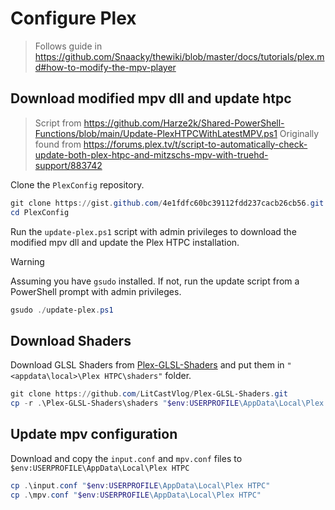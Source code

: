 # Configure Plex

<!--start-->
> Follows guide in <https://github.com/Snaacky/thewiki/blob/master/docs/tutorials/plex.md#how-to-modify-the-mpv-player>

## Download modified mpv dll and update htpc

> Script from <https://github.com/Harze2k/Shared-PowerShell-Functions/blob/main/Update-PlexHTPCWithLatestMPV.ps1>
> Originally found from <https://forums.plex.tv/t/script-to-automatically-check-update-both-plex-htpc-and-mitzschs-mpv-with-truehd-support/883742>

Clone the `PlexConfig` repository.

```powershell
git clone https://gist.github.com/4e1fdfc60bc39112fdd237cacb26cb56.git "PlexConfig"
cd PlexConfig
```

Run the `update-plex.ps1` script with admin privileges to download the modified mpv dll and update the Plex HTPC installation.

> [!warning]
> Assuming you have `gsudo` installed. If not, run the update script from a PowerShell prompt with admin privileges.

```powershell
gsudo ./update-plex.ps1
```

## Download Shaders

Download GLSL Shaders from [Plex-GLSL-Shaders](https://github.com/LitCastVlog/Plex-GLSL-Shaders) and put them in `"<appdata\local>\Plex HTPC\shaders"` folder.

```powershell
git clone https://github.com/LitCastVlog/Plex-GLSL-Shaders.git
cp -r .\Plex-GLSL-Shaders\shaders "$env:USERPROFILE\AppData\Local\Plex HTPC"
```

## Update mpv configuration

Download and copy the `input.conf` and `mpv.conf` files to `$env:USERPROFILE\AppData\Local\Plex HTPC`

```powershell
cp .\input.conf "$env:USERPROFILE\AppData\Local\Plex HTPC"
cp .\mpv.conf "$env:USERPROFILE\AppData\Local\Plex HTPC"
```
<!--end-->
